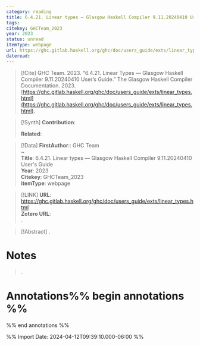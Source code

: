 ```yaml
---
category: reading
title: 6.4.21. Linear types — Glasgow Haskell Compiler 9.11.20240410 User's Guide
tags: 
citekey: GHCTeam_2023
year: 2023
status: unread
itemType: webpage
url: https://ghc.gitlab.haskell.org/ghc/doc/users_guide/exts/linear_types.html
dateread:
---
```


> [!Cite]
> GHC Team. 2023. “6.4.21. Linear Types — Glasgow Haskell Compiler 9.11.20240410 User’s Guide.” The Glasgow Haskell Compiler Documentation. 2023. [https://ghc.gitlab.haskell.org/ghc/doc/users_guide/exts/linear_types.html](https://ghc.gitlab.haskell.org/ghc/doc/users_guide/exts/linear_types.html).

>[!Synth]
>**Contribution**: 
>
>**Related**: 
>

>[!Data]
> **FirstAuthor**:: GHC Team  
~    
> **Title**: 6.4.21. Linear types — Glasgow Haskell Compiler 9.11.20240410 User's Guide  
> **Year**: 2023   
> **Citekey**: GHCTeam_2023  
> **itemType**: webpage    

> [!LINK] 
>**URL**: https://ghc.gitlab.haskell.org/ghc/doc/users_guide/exts/linear_types.html  
>**Zotero URL**:   
>.



> [!Abstract]
>.
> 
# Notes
>.


# Annotations%% begin annotations %%


%% end annotations %%

%% Import Date: 2024-04-12T09:39:10.000-06:00 %%
